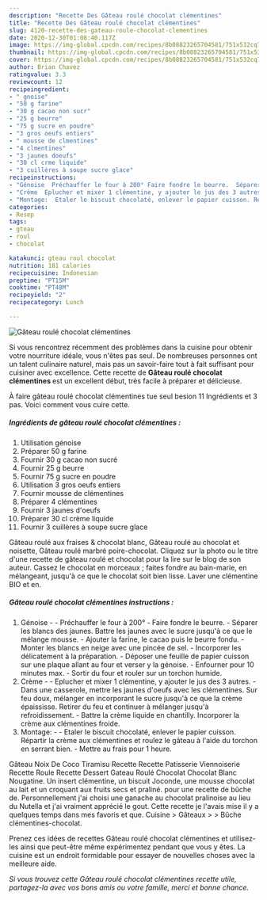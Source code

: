 ```yaml
---
description: "Recette Des Gâteau roulé chocolat clémentines"
title: "Recette Des Gâteau roulé chocolat clémentines"
slug: 4120-recette-des-gateau-roule-chocolat-clementines
date: 2020-12-30T01:08:40.117Z
image: https://img-global.cpcdn.com/recipes/8b08823265704581/751x532cq70/gateau-roule-chocolat-clementines-photo-principale-de-la-recette.jpg
thumbnail: https://img-global.cpcdn.com/recipes/8b08823265704581/751x532cq70/gateau-roule-chocolat-clementines-photo-principale-de-la-recette.jpg
cover: https://img-global.cpcdn.com/recipes/8b08823265704581/751x532cq70/gateau-roule-chocolat-clementines-photo-principale-de-la-recette.jpg
author: Brian Chavez
ratingvalue: 3.3
reviewcount: 12
recipeingredient:
- " gnoise"
- "50 g farine"
- "30 g cacao non sucr"
- "25 g beurre"
- "75 g sucre en poudre"
- "3 gros oeufs entiers"
- " mousse de clmentines"
- "4 clmentines"
- "3 jaunes doeufs"
- "30 cl crme liquide"
- "3 cuillères à soupe sucre glace"
recipeinstructions:
- "Génoise  Préchauffer le four à 200° Faire fondre le beurre.  Séparer les blancs des jaunes. Battre les jaunes avec le sucre jusqu&#39;à ce que le mélange mousse. Ajouter la farine, le cacao puis le beurre fondu. Monter les blancs en neige avec une pincée de sel. Incorporer les délicatement à la préparation. Déposer une feuille de papier cuisson sur une plaque allant au four et verser y la génoise. Enfourner pour 10 minutes max. Sortir du four et rouler sur un torchon humide."
- "Crème  Eplucher et mixer 1 clémentine, y ajouter le jus des 3 autres. Dans une casserole, mettre les jaunes d&#39;oeufs avec les clémentines. Sur feu doux, mélanger en incorporant le sucre jusqu&#39;à ce que la crème épaississe. Retirer du feu et continuer à mélanger jusqu&#39;à refroidissement. Battre la crème liquide en chantilly. Incorporer la crème aux clémentines froide."
- "Montage:  Etaler le biscuit chocolaté, enlever le papier cuisson. Répartir la crème aux clémentines et roulez le gâteau à l&#39;aide du torchon en serrant bien. Mettre au frais pour 1 heure."
categories:
- Resep
tags:
- gteau
- roul
- chocolat

katakunci: gteau roul chocolat 
nutrition: 181 calories
recipecuisine: Indonesian
preptime: "PT15M"
cooktime: "PT48M"
recipeyield: "2"
recipecategory: Lunch

---
```



![Gâteau roulé chocolat clémentines](https://img-global.cpcdn.com/recipes/8b08823265704581/751x532cq70/gateau-roule-chocolat-clementines-photo-principale-de-la-recette.jpg)

Si vous rencontrez récemment des problèmes dans la cuisine pour obtenir votre nourriture idéale, vous n'êtes pas seul. De nombreuses personnes ont un talent culinaire naturel, mais pas un savoir-faire tout à fait suffisant pour cuisiner avec excellence. Cette recette de <strong> Gâteau roulé chocolat clémentines </strong> est un excellent début, très facile à préparer et délicieuse.

<!--inarticleads1-->

À faire gâteau roulé chocolat clémentines tue seul besion 11 Ingrédients et 3 pas. Voici comment vous cuire cette.

##### Ingrédients de gâteau roulé chocolat clémentines :

1. Utilisation  génoise
1. Préparer 50 g farine
1. Fournir 30 g cacao non sucré
1. Fournir 25 g beurre
1. Fournir 75 g sucre en poudre
1. Utilisation 3 gros oeufs entiers
1. Fournir  mousse de clémentines
1. Préparer 4 clémentines
1. Fournir 3 jaunes d&#39;oeufs
1. Préparer 30 cl crème liquide
1. Fournir 3 cuillères à soupe sucre glace


Gâteau roulé aux fraises &amp; chocolat blanc, Gâteau roulé au chocolat et noisette, Gâteau roulé marbré poire-chocolat. Cliquez sur la photo ou le titre d&#39;une recette de gâteau roulé et chocolat pour la lire sur le blog de son auteur. Cassez le chocolat en morceaux ; faites fondre au bain-marie, en mélangeant, jusqu&#39;à ce que le chocolat soit bien lisse. Laver une clémentine BIO et en. 

<!--inarticleads2-->

##### Gâteau roulé chocolat clémentines instructions :

1. Génoise -  - Préchauffer le four à 200° - Faire fondre le beurre.  - Séparer les blancs des jaunes. Battre les jaunes avec le sucre jusqu&#39;à ce que le mélange mousse. - Ajouter la farine, le cacao puis le beurre fondu. - Monter les blancs en neige avec une pincée de sel. - Incorporer les délicatement à la préparation. - Déposer une feuille de papier cuisson sur une plaque allant au four et verser y la génoise. - Enfourner pour 10 minutes max. - Sortir du four et rouler sur un torchon humide.
1. Crème -  - Eplucher et mixer 1 clémentine, y ajouter le jus des 3 autres. - Dans une casserole, mettre les jaunes d&#39;oeufs avec les clémentines. Sur feu doux, mélanger en incorporant le sucre jusqu&#39;à ce que la crème épaississe. Retirer du feu et continuer à mélanger jusqu&#39;à refroidissement. - Battre la crème liquide en chantilly. Incorporer la crème aux clémentines froide.
1. Montage: -  - Etaler le biscuit chocolaté, enlever le papier cuisson. Répartir la crème aux clémentines et roulez le gâteau à l&#39;aide du torchon en serrant bien. - Mettre au frais pour 1 heure.


Gâteau Noix De Coco Tiramisu Recette Recette Patisserie Viennoiserie Recette Roule Recette Dessert Gateau Roulé Chocolat Chocolat Blanc Nougatine. Un insert clémentine, un biscuit Joconde, une mousse chocolat au lait et un croquant aux fruits secs et praliné. pour une recette de bûche de. Personnellement j&#39;ai choisi une ganache au chocolat pralinoise au lieu du Nutella et j&#39;ai vraiment apprécié le gout. Cette recette je l&#39;avais mise il y a quelques temps dans mes favoris et que. Cuisine &gt; Gâteaux &gt; &gt; Bûche clémentines-chocolat. 

<!--inarticleads1-->

<p>
Prenez ces idées de recettes Gâteau roulé chocolat clémentines et utilisez-les ainsi que peut-être même expérimentez pendant que vous y êtes. La cuisine est un endroit formidable pour essayer de nouvelles choses avec la meilleure aide.
</p>

<p>
<i>Si vous trouvez cette Gâteau roulé chocolat clémentines recette utile, partagez-la avec vos bons amis ou votre famille, merci et bonne chance.</i>
</p>
